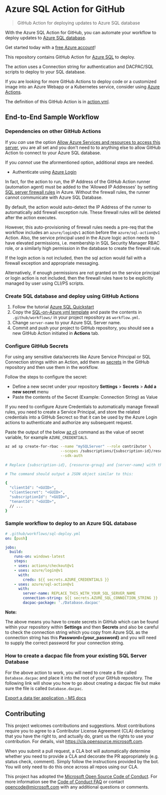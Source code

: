 # Azure SQL Action for GitHub
> GitHub Action for deploying updates to Azure SQL database

With the Azure SQL Action for GitHub, you can automate your workflow to deploy updates to [Azure SQL database](https://azure.microsoft.com/en-in/services/sql-database/).

Get started today with a [free Azure account](https://azure.com/free/open-source)!

This repository contains GitHub Action for [Azure SQL](https://github.com/Azure/sql-action) to deploy. 

The action uses a Connection string for authentication and DACPAC/SQL scripts to deploy to your SQL database.

If you are looking for more GitHub Actions to deploy code or a customized image into an Azure Webapp or a Kubernetes service, consider using [Azure Actions](https://github.com/Azure/actions).

The definition of this GitHub Action is in [action.yml](https://github.com/Azure/sql-action/blob/master/action.yml).

## End-to-End Sample Workflow

### Dependencies on other GitHub Actions

If you *can* use the option [Allow Azure Services and resources to access this server](https://docs.microsoft.com/en-us/azure/azure-sql/database/firewall-configure#connections-from-inside-azure), you are all set and you don't need to to anything else to allow GitHub Action to connect to your Azure SQL database.

If you *cannot* use the aformentioned option, additional steps are needed. 

- Authenticate using [Azure Login](https://github.com/Azure/login)

In fact, for the action to run, the IP Address of the GitHub Action runner (automation agent) must be added to the 'Allowed IP Addresses' by setting [SQL server firewall rules](https://docs.microsoft.com/en-us/azure/sql-database/sql-database-server-level-firewall-rule) in Azure. Without the firewall rules, the runner cannot communicate with Azure SQL Database.

By default, the action would auto-detect the IP Address of the runner to automatically add firewall exception rule. These firewall rules will be deleted after the action executes.

However, this auto-provisioning of firewall rules needs a pre-req that the workflow includes an `azure/login@v1` action before the `azure/sql-action@v1` Action. Also, the service principal used in the Azure logic action needs to have elevated permissions, i.e. membership in SQL Security Manager RBAC role, or a similarly high permission in the database to create the firewall rule.

If the login action is not included, then the sql action would fail with a firewall exception and appropriate messaging.

Alternatively, if enough permissions are not granted on the service principal or login action is not included, then the firewall rules have to be explicitly managed by user using CLI/PS scripts.

### Create SQL database and deploy using GitHub Actions

1. Follow the tutorial [Azure SQL Quickstart](https://docs.microsoft.com/en-in/azure/sql-database/sql-database-single-database-get-started?tabs=azure-portal)
2. Copy the [SQL-on-Azure.yml template](https://github.com/Azure/actions-workflow-samples) and paste the contents in `.github/workflows/` in your project repository as `workflow.yml`.
3. Change `server-name` to your Azure SQL Server name.
4. Commit and push your project to GitHub repository, you should see a new GitHub Action initiated in **Actions** tab.

### Configure GitHub Secrets 

For using any sensitive data/secrets like Azure Service Principal or SQL Connection strings within an Action, add them as [secrets](https://help.github.com/en/github/automating-your-workflow-with-github-actions/virtual-environments-for-github-actions#creating-and-using-secrets-encrypted-variables) in the GitHub repository and then use them in the workflow.

Follow the steps to configure the secret:

* Define a new secret under your repository **Settings** > **Secrets** > **Add a new secret** menu
* Paste the contents of the Secret (Example: Connection String) as Value
  
If you need to configure Azure Credentials to automatically manage firewall rules, you need to create a Service Principal, and store the related credentials into a GitHub Secrect so that it can be used by the Azure Login actions to authenticate and authorize any subsequent request.

Paste the output of the below [az cli](https://docs.microsoft.com/en-us/cli/azure/?view=azure-cli-latest) command as the value of secret variable, for example `AZURE_CREDENTIALS`.

```bash  
az ad sp create-for-rbac --name "mySQLServer" --role contributor \
                         --scopes /subscriptions/{subscription-id}/resourceGroups/{resource-group} \
                         --sdk-auth
                            
# Replace {subscription-id}, {resource-group} and {server-name} with the subscription, resource group and name of the Azure SQL server
  
# The command should output a JSON object similar to this:

{
  "clientId": "<GUID>",
  "clientSecret": "<GUID>",
  "subscriptionId": "<GUID>",
  "tenantId": "<GUID>",
  // ...
} 
```
 
### Sample workflow to deploy to an Azure SQL database

```yaml
# .github/workflows/sql-deploy.yml
on: [push]

jobs:
  build:
    runs-on: windows-latest
    steps:
    - uses: actions/checkout@v1
    - uses: azure/login@v1
      with:
        creds: ${{ secrets.AZURE_CREDENTIALS }}
    - uses: azure/sql-action@v1
      with:
        server-name: REPLACE_THIS_WITH_YOUR_SQL_SERVER_NAME
        connection-string: ${{ secrets.AZURE_SQL_CONNECTION_STRING }}
        dacpac-package: './Database.dacpac'
```

**Note:** 

The above means you have to create secrets in GitHub which can be found within your repository within **Settings** and then **Secrets** and also
be careful to check the connection string which you copy from Azure SQL as the connection string has this **Password={your_password}** and you will need to supply
the correct password for your connection string.

### How to create a dacpac file from your existing SQL Server Database
 
For the above action to work, you will need to create a file called `Database.dacpac` and place it into the root of your
GitHub repository. The following link will show you how to go about creating a dacpac file but make sure the file is called `Database.dacpac`.

[Export a data tier application - MS docs](https://docs.microsoft.com/en-us/sql/relational-databases/data-tier-applications/export-a-data-tier-application?view=sql-server-ver15)

## Contributing

This project welcomes contributions and suggestions.  Most contributions require you to agree to a
Contributor License Agreement (CLA) declaring that you have the right to, and actually do, grant us
the rights to use your contribution. For details, visit https://cla.opensource.microsoft.com.

When you submit a pull request, a CLA bot will automatically determine whether you need to provide
a CLA and decorate the PR appropriately (e.g. status check, comment). Simply follow the instructions
provided by the bot. You will only need to do this once across all repos using our CLA.

This project has adopted the [Microsoft Open Source Code of Conduct](https://opensource.microsoft.com/codeofconduct/).
For more information see the [Code of Conduct FAQ](https://opensource.microsoft.com/codeofconduct/faq/) or
contact [opencode@microsoft.com](mailto:opencode@microsoft.com) with any additional questions or comments.

